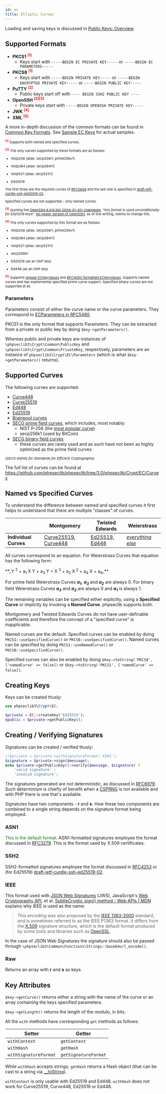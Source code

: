 ```yaml
---
id: ec
title: Elliptic Curves
---
```


Loading and saving keys is discussed in [Public Keys: Overview](publickeys.md).

## Supported Formats

- **PKCS1** <sup style="color: red"><strong>[1]</strong></sup>
  - Keys start with `-----BEGIN EC PRIVATE KEY-----` or `-----BEGIN EC PARAMETERS-----`
- **PKCS8** <sup style="color: red"><strong>[1]</strong></sup>
  - Keys start with `-----BEGIN PRIVATE KEY-----` or `-----BEGIN ENCRYPTED PRIVATE KEY-----` or `-----BEGIN PUBLIC KEY-----`
- **PuTTY** <sup style="color: red"><strong>[2]</strong></sup>
  - Public keys start off with `---- BEGIN SSH2 PUBLIC KEY ----`
- **OpenSSH** <sup style="color: red"><strong>[2]</strong></sup><sup style="color: red"><strong>[3]</strong></sup>
  - Private keys start with `-----BEGIN OPENSSH PRIVATE KEY-----`
- **JWK** <sup style="color: red"><strong>[4]</strong></sup>
- **XML** <sup style="color: red"><strong>[5]</strong></sup>

A more in-depth discussion of the common formats can be found in [Common Key Formats](publickeys.md#common-key-formats). See [Sample EC Keys](ec-keys.md) for actual samples.

<div style="font-size: 11px">

<sup style="color: red"><strong>[1]</strong></sup> Supports both named and specified curves.

<sup style="color: red"><strong>[2]</strong></sup> The only curves supported by these formats are as follows:

- nistp256 (alias: secp256r1, prime256v1)

- nistp384 (alias: secp384r1)

- nistp521 (alias: secp521r1)

- Ed25519

The first three are the required curves of [RFC5656](https://tools.ietf.org/html/rfc5656#section-10.1) and the last one is specified in [draft-ietf-curdle-ssh-ed25519-02](https://tools.ietf.org/html/draft-ietf-curdle-ssh-ed25519-02).

Specified curves are not supported - only named curves.

<sup style="color: red"><strong>[3]</strong></sup> Quoting the [OpenSSH 6.5/6.5p1 (2014-01-30) changelog](https://www.openssh.com/txt/release-6.5), "_this format is used unconditionally for Ed25519 keys_". [No newer version of OpenSSH](https://www.openssh.com/releasenotes.html), as of this writing, seems to change this.

<sup style="color: red"><strong>[4]</strong></sup> The only curves supported by this format are as follows:

- nistp256 (alias: secp256r1, prime256v1)

- nistp384 (alias: secp384r1)

- nistp521 (alias: secp521r1)

- secp256k1

- Ed25519 (as an OKP key)

- Ed448 (as an OKP key)

<sup style="color: red"><strong>[5]</strong></sup> Supports [regular ECKeyValues](https://www.w3.org/TR/xmldsig-core/#sec-ECKeyValue) and [RFC4050 formatted ECKeyValues](https://www.w3.org/TR/xmldsig-core/#sec-RFC4050Compat). Supports named curves and has expiremental specified prime curve support. Specified binary curves are not supported at all.
</div>

### Parameters

Parameters consist of either the curve name or the curve parameters. They correspond to [ECParameters in RFC5480](https://tools.ietf.org/html/rfc5480#section-2.1.1).

PKCS1 is the only format that supports Parameters. They can be extracted from a private or public key by doing `$key->getParameters()`.

Whereas public and private keys are instances of `\phpseclib3\Crypt\Common\PublicKey` and `\phpseclib3\Crypt\Common\PrivateKey`, respectively, parameters are an instance of `phpseclib3\Crypt\EC\Parameters` (which is what `$key->getParameters()` returns).

## Supported Curves

The following curves are supported:

- [Curve448](https://tools.ietf.org/html/rfc7748)
- [Curve25519](https://tools.ietf.org/html/rfc7748)
- [Ed448](https://tools.ietf.org/html/rfc8032)
- [Ed25519](https://tools.ietf.org/html/rfc8032)
- [Brainpool curves](https://tools.ietf.org/html/rfc5639)
- [SECG prime field curves](http://www.secg.org/SEC2-Ver-1.0.pdf), which includes, most notably:
  - NIST P-256 (the [most popular curve](https://malware.news/t/everyone-loves-curves-but-which-elliptic-curve-is-the-most-popular/17657))
  - secp256k1 (used by BitCoin)
- [SECG binary field curves](http://www.secg.org/SEC2-Ver-1.0.pdf)
  - these curves are rarely used and as such have not been as highly optimized as the prime field curves

<span style="font-size: 11px">(_SECG stands for Standards for Efficient Cryptography_)</span>

The full list of curves can be found at https://github.com/phpseclib/phpseclib/tree/3.0/phpseclib/Crypt/EC/Curves

## Named vs Specified Curves

To understand the difference between named and specified curves it first helps to understand that there are multiple "classes" of curves.

||Montgomery|Twisted Edwards|Weierstrass|
|---|---|---|---|
|**Individual Curves**|[Curve25519](https://en.wikipedia.org/wiki/Curve25519), [Curve448](https://en.wikipedia.org/wiki/Curve448)|[Ed25519, Ed448](https://en.wikipedia.org/wiki/EdDSA)|_[everything](https://www.secg.org/sec2-v2.pdf) [else](https://tools.ietf.org/html/rfc5639)_|

All curves correspond to an equation. For Weierstrass Curves that equation has the following form:

<span class="equation">
**_Y <sup>2</sup> + a<sub>1</sub> X Y + a<sub>3</sub> Y = X <sup>3</sup> + a<sub>2</sub> X <sup>2</sup> + a<sub>4</sub> X + a<sub>6</sub>_**
</span>

For prime field Weierstrass Curves **_a<sub>1</sub>_**, **_a<sub>3</sub>_** and **_a<sub>2</sub>_** are always 0. For binary field Weierstrass Curves **_a<sub>3</sub>_** and **_a<sub>2</sub>_** are always 0 and **_a<sub>1</sub>_** is always 1.

The remaining variables can be specified either explicitly, using a **Specified Curve** or implictly by invoking a **Named Curve**. phpseclib supports both.

Montgomery and Twisted Edwards Curves do not have user-definable coefficients and therefore the concept of a "specified curve" is inapplicable.

Named curves are the default. Specified curves can be enabled by doing `PKCS1::useSpecifiedCurve()` or `PKCS8::useSpecifiedCurve()`. Named curves can be specified by doing `PKCS1::useNamedCurve()` or `PKCS8::useSpecifiedCurve()`.

Specified curves can also be enabled by doing `$key->toString('PKCS8', ['namedCurve' => false])` or `$key->toString('PKCS1', ['namedCurve' => false])`.

## Creating Keys

Keys can be created thusly:

```php
use phpseclib3\Crypt\EC;

$private = EC::createKey('Ed25519');
$public = $private->getPublicKey();
```

## Creating / Verifying Signatures

Signatures can be created / verified thusly:

```php
//$private = $private->withSignatureFormat('ASN1');
$signature = $private->sign($message);
echo $private->getPublicKey()->verify($message, $signature) ?
    'valid signature' :
    'invalid signature';
```
The signatures generated are _not_ deterministic, as discussed in [RFC6979](https://tools.ietf.org/html/rfc6979). Such determinism is chiefly of benefit when a [CSPRNG](https://en.wikipedia.org/wiki/Cryptographically_secure_pseudorandom_number_generator) is _not_ available and with PHP there is one that's available.

Signatures have two components - **r** and **s**. How these two components are combined to a single string depends on the signature format being employed.

### ASN1

<span style="color: green">This is the default format</span>. ASN1-formatted signatures employee the format discussed in [RFC3279](https://tools.ietf.org/html/rfc3279#section-2.2.3). This is the format used by X.509 certificates.

### SSH2

SSH2-formatted signatures employee the format discussed in [RFC4253](https://tools.ietf.org/html/rfc4253#page-15) or (for Ed25519) [draft-ietf-curdle-ssh-ed25519-02](https://tools.ietf.org/html/draft-ietf-curdle-ssh-ed25519-02#section-6).

### IEEE

This format used with [JSON Web Signatures](https://en.wikipedia.org/wiki/JSON_Web_Signature) (JWS), JavaScript's [Web Cryptography API](https://en.wikipedia.org/wiki/Web_Cryptography_API), et al. [SubtleCrypto: sign() method - Web APIs | MDN](https://developer.mozilla.org/en-US/docs/Web/API/SubtleCrypto/sign#ecdsa) explains why IEEE is used as the name:

> This encoding was also proposed by the [IEEE 1363-2000](https://standards.ieee.org/ieee/1363/2049/) standard, and is sometimes referred to as the IEEE P1363 format. It differs from the [X.509](https://www.itu.int/rec/T-REC-X.509) signature structure, which is the default format produced by some tools and libraries such as [OpenSSL](https://www.openssl.org/).

In the case of JSON Web Signatures the signature should also be passed through `\phpseclib3\Common\Functions\Strings::base64url_encode()`.

<!-- see also https://datatracker.ietf.org/doc/html/rfc7515#page-45 -->

### Raw

Returns an array with **r** and **s** as keys.

## Key Attributes

`$key->getCurve()` returns either a string with the name of the curve or an array containing the keys specified parameters.

`$key->getLength()` returns the length of the modulo, in bits.

All the `with` methods have corresponding `get` methods as follows:

<!--
getCurve, getLength, withContext (ed25519, ed448), 
-->

| Setter | Getter |
|---|---|
| `withContext` | `getContext` |
| `withHash` | `getHash` |
| `withSignatureFormat` | `getSignatureFormat` |

While `withHash` accepts strings, `getHash` returns a Hash object (that can be cast to a string via [__toString](https://www.php.net/manual/en/language.oop5.magic.php#object.tostring)).

`withContext` is only usable with Ed25519 and Ed448. `withHash` does not work for Curve25519, Curve448, Ed25519 or Ed448.